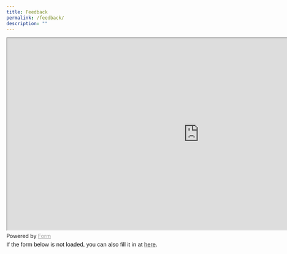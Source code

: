 ```yaml
---
title: Feedback
permalink: /feedback/
description: ""
---
```

<center>
<!-- Change the width and height values to suit you best --> <iframe id="iframe" src="https://form.gov.sg/63edd6c0aa1fc20011d0ccc1" style="width: 1000px; height: 500px" ></iframe> <div style=" font-family: Sans-Serif; font-size: 12px; color: #999; opacity: 0.5; padding-top: 5px; " ></center> Powered by <a href="https://form.gov.sg" style="color: #999">Form</a> </div>

<div style=" font-family: Sans-Serif; font-size: 15px; color: #000; opacity: 0.9; padding-top: 5px; padding-bottom: 8px; " > If the form below is not loaded, you can also fill it in at <a href="https://form.gov.sg/63edd6c0aa1fc20011d0ccc1">here</a>. </div> 